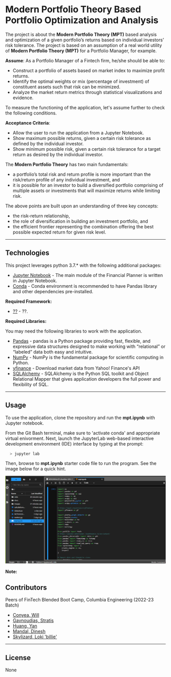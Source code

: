 # Modern Portfolio Theory Based Portfolio Optimization and Analysis

The project is about the **Modern Portfolio Theory (MPT)** based analysis and optimization of a given portfolio’s returns based on individual investors’ risk tolerance. The project is based on an assumption of a real world utility of **Modern Portfolio Theory (MPT)** for a Portfolio Manager, for example.

**Assume**:
As a Portfolio Manager of a Fintech firm, he/she should be able to:
- Construct a portfolio of assets based on market index to maximize profit returns.
- Identify the optimal weights or mix (percentage of investment) of constituent assets such that risk can be minimized.
- Analyze the market return metrics through statistical visualizations and evidence.

To measure the functioning of the application, let's assume further to check the following conditions.

**Acceptance Criteria**:
- Allow the user to run the application from a Jupyter Notebook.
- Show maximum possible returns, given a certain risk tolerance as defined by the individual investor.
- Show minimum possible risk, given a certain risk tolerance for a target return as desired by the individual investor.

The **Modern Portfolio Theory** has two main fundamentals:
- a portfolio’s total risk and return profile is more important than the risk/return profile of any individual investment, and
- it is possible for an investor to build a diversified portfolio comprising of multiple assets or investments that will maximize returns while limiting risk.

The above points are built upon an understanding of three key concepts:
- the risk-return relationship,
- the role of diversification in building an investment portfolio, and
- the efficient frontier representing the combination offering the best possible expected return for given risk level.

---

## Technologies

This project leverages python 3.7.* with the following additional packages:
* [Jupyter Notebook](https://jupyter.org/) - The main module of the Financial Planner is written in Jupyter Notebook.
* [Conda](https://docs.conda.io/projects/conda/en/latest/) - Conda environment is recommended to have Pandas library and other dependencies pre-installed.

**Required Framework:**

- [??](??) - ??.

**Required Libraries:**

You may need the following libraries to work with the application.

- [Pandas](https://pandas.pydata.org/docs/reference/index.html) - pandas is a Python package providing fast, flexible, and expressive data structures designed to make working with “relational” or “labeled” data both easy and intuitive.
- [NumPy](https://numpy.org/doc/stable/user/absolute_beginners.html) - NumPy is the fundamental package for scientific computing in Python.
- [yfinance](https://pypi.org/project/yfinance/) - Download market data from Yahoo! Finance's API
- [SQLAlchemy](https://www.sqlalchemy.org/) - SQLAlchemy is the Python SQL toolkit and Object Relational Mapper that gives application developers the full power and flexibility of SQL.

---

## Usage

To use the application, clone the repository and run the **mpt.ipynb** with Jupyter notebook.

From the Git Bash terminal, make sure to 'activate conda' and appropriate virtual enivorment. Next, launch the JupyterLab web-based interactive development environment (IDE) interface by typing at the prompt:

```python
  > jupyter lab
```

Then, browse to **mpt.ipynb** starter code file to run the program. See the image below for a quick hint.

![Jupyter Notebook](images/app_usage.png)

**Note:** 

## Contributors
Peers of FinTech Blended Boot Camp, Columbia Engineering (2022-23 Batch)

- [Conyea, Will]()
- [Gavnoudias, Stratis](https://github.com/sgavnoudias)
- [Huang, Yan](https://github.com/Shiroyana)
- [Mandal, Dinesh](https://github.com/dinesh-m)
- [Skylizard, Loki 'billie'](https://github.com/Billie-LS)

---

## License

None